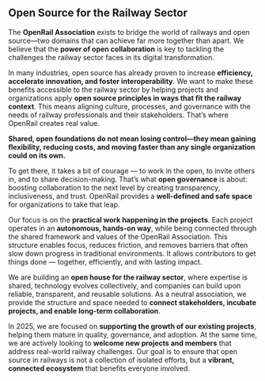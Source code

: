## Open Source for the Railway Sector

The **OpenRail Association** exists to bridge the world of railways and open source—two domains that can achieve far more together than apart. We believe that the **power of open collaboration** is key to tackling the challenges the railway sector faces in its digital transformation.

In many industries, open source has already proven to increase **efficiency, accelerate innovation, and foster interoperability**. We want to make these benefits accessible to the railway sector by helping projects and organizations apply **open source principles in ways that fit the railway context**. This means aligning culture, processes, and governance with the needs of railway professionals and their stakeholders. That’s where OpenRail creates real value.

**Shared, open foundations do not mean losing control—they mean gaining flexibility, reducing costs, and moving faster than any single organization could on its own.**

To get there, it takes a bit of courage — to work in the open, to invite others in, and to share decision-making. That’s what **open governance** is about: boosting collaboration to the next level by creating transparency, inclusiveness, and trust. OpenRail provides a **well-defined and safe space** for organizations to take that leap.

Our focus is on the **practical work happening in the projects**. Each project operates in an **autonomous, hands-on way**, while being connected through the shared framework and values of the OpenRail Association. This structure enables focus, reduces friction, and removes barriers that often slow down progress in traditional environments. It allows contributors to get things done — together, efficiently, and with lasting impact.

We are building an **open house for the railway sector**, where expertise is shared, technology evolves collectively, and companies can build upon reliable, transparent, and reusable solutions. As a neutral association, we provide the structure and space needed to **connect stakeholders, incubate projects, and enable long-term collaboration**.

In 2025, we are focused on **supporting the growth of our existing projects**, helping them mature in quality, governance, and adoption. At the same time, we are actively looking to **welcome new projects and members** that address real-world railway challenges. Our goal is to ensure that open source in railways is not a collection of isolated efforts, but a **vibrant, connected ecosystem** that benefits everyone involved.
